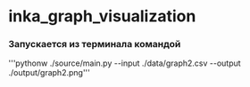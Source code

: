 # inka_graph_visualization
### Запускается из терминала командой

'''pythonw ./source/main.py --input ./data/graph2.csv --output ./output/graph2.png'''
